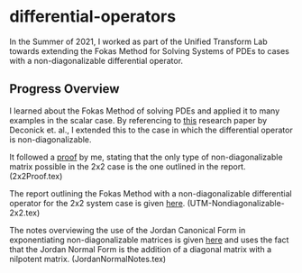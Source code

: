 # differential-operators
In the Summer of 2021, I worked as part of the Unified Transform Lab towards extending the Fokas Method for Solving Systems of PDEs to cases with a non-diagonalizable differential operator.

## Progress Overview
I learned about the Fokas Method of solving PDEs and applied it to many examples in the scalar case. 
By referencing to [this](https://arxiv.org/abs/1705.00358) research paper by Deconick et. al., I extended this to the case in which the differential operator is non-diagonalizable.

It followed a [proof](/2x2Proof.tex) by me, stating that the only type of non-diagonalizable matrix possible in the 2x2 case is the one outlined in the report. (2x2Proof.tex)

The report outlining the Fokas Method with a non-diagonalizable differential operator for the 2x2 system case is given [here](/UTM-Nondiagonalizable-2x2.tex). (UTM-Nondiagonalizable-2x2.tex)

The notes overviewing the use of the Jordan Canonical Form in exponentiating non-diagonalizable matrices is given [here](/JordanNormalNotes.tex) and uses the fact that the Jordan Normal Form is the addition of a diagonal matrix with a nilpotent matrix. (JordanNormalNotes.tex)
